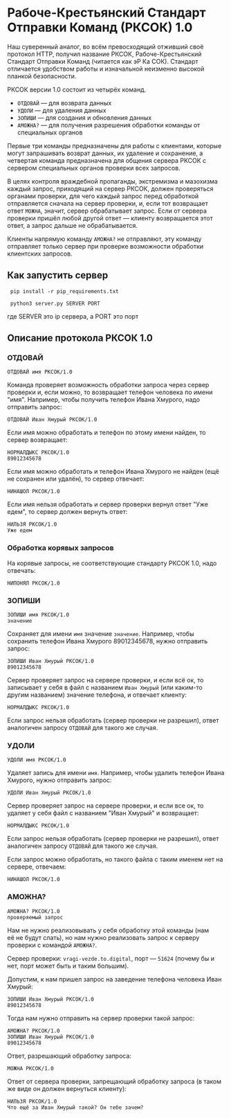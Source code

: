 <h1>Рабоче-Крестьянский Стандарт Отправки Команд (РКСОК) 1.0</h1>
Наш суверенный аналог, во всём превосходящий отживший своё протокол HTTP, 
получил название РКСОК, Рабоче-Крестьянский Стандарт Отправки Команд 
(читается как эР Ка СОК). Стандарт отличается удобством работы и изначальной неизменно
высокой планкой безопасности.

<p>РКСОК версии 1.0 состоит из четырёх команд.</p>

<ul>
	<li><code>ОТДОВАЙ</code> — для возврата данных</li>
	<li><code>УДОЛИ</code> — для удаления данных</li>
	<li><code>ЗОПИШИ</code> — для создания и обновления данных</li>
	<li><code>АМОЖНА?</code> — для получения&nbsp;разрешения обработки команды от специальных органов</li>
</ul>

<p>Первые три команды предназначены для работы с клиентами, которые могут запрашивать возврат данных, их удаление и сохранение, а четвертая команда предназначена для общения сервера РКСОК с сервером специальных&nbsp;органов проверки всех запросов.</p>

<p>В целях контроля враждебной пропаганды, экстремизма и мазохизма каждый запрос, приходящий на сервер РКСОК, должен проверяться органами проверки, для чего каждый запрос перед обработкой отправляется сначала на сервер проверки, и, если тот возвращает ответ <code>МОЖНА</code>, значит, сервер обрабатывает запрос. Если от сервера проверки пришёл любой другой ответ — клиенту возвращается этот ответ, а запрос дальше не обрабатывается.</p>

<p>Клиенты напрямую команду <code>АМОЖНА?</code> не отправляют, эту команду отправляет только сервер при проверке возможности обработки клиентских запросов.</p>

<h2>Как запустить сервер</h2>

<p> <code> pip install -r pip_requirements.txt</code> </p>

<code> python3 server.py SERVER PORT </code>
<p>где SERVER это ip сервера, а PORT это порт</p>


<h2>Описание протокола РКСОК 1.0</h2>

<h3>ОТДОВАЙ</h3>

<pre><code class="language-no-highlight hljs">ОТДОВАЙ имя РКСОК/1.0
</code></pre>

<p>Команда проверяет возможность обработки запроса через сервер проверки&nbsp;и,&nbsp;если можно, то возвращает телефон человека по имени "имя". Например, чтобы получить телефон Ивана Хмурого, надо отправить запрос:</p>

<pre><code class="language-no-highlight hljs">ОТДОВАЙ Иван Хмурый РКСОК/1.0</code></pre>

<p>Если имя можно обработать и телефон по этому имени найден, то сервер возвращает:</p>

<pre><code class="language-no-highlight hljs">НОРМАЛДЫКС РКСОК/1.0
89012345678</code></pre>

<p>Если имя можно обработать и телефон Ивана Хмурого не найден (ещё не сохранен или удалён), то сервер отвечает:</p>

<pre><code class="language-no-highlight hljs">НИНАШОЛ РКСОК/1.0</code></pre>

<p>Если имя нельзя обработать и сервер проверки вернул ответ "Уже едем", то сервер должен вернуть ответ:</p>

<pre><code class="language-no-highlight hljs">НИЛЬЗЯ РКСОК/1.0
Уже едем</code></pre>

<h3>Обработка корявых запросов</h3>

<p>На корявые запросы, не соответствующие стандарту РКСОК 1.0, надо отвечать:</p>

<pre><code class="language-no-highlight hljs">НИПОНЯЛ РКСОК/1.0</code></pre>

<h3>ЗОПИШИ</h3>

<pre><code class="language-no-highlight hljs">ЗОПИШИ имя РКСОК/1.0
значение</code></pre>

<p>Сохраняет для имени <code>имя</code>&nbsp;значение <code>значение</code>. Например, чтобы сохранить телефон Ивана Хмурого 89012345678, нужно отправить запрос:</p>

<pre><code class="language-no-highlight hljs">ЗОПИШИ Иван Хмурый РКСОК/1.0
89012345678</code></pre>

<p>Сервер проверяет запрос на сервере проверки, и если всё&nbsp;ок, то записывает у себя в файл с названием <code>Иван Хмурый</code>&nbsp;(или каким-то другим названием) значение телефона, и отвечает клиенту:</p>

<pre><code class="language-no-highlight hljs">НОРМАЛДЫКС РКСОК/1.0</code></pre>

<p>Если запрос нельзя обработать (сервер проверки не разрешил), ответ аналогичен запросу <code>ОТДОВАЙ</code> для такого же случая.</p>

<h3>УДОЛИ</h3>

<pre><code class="language-no-highlight hljs">УДОЛИ имя РКСОК/1.0</code></pre>

<p>Удаляет запись для имени <code>имя</code>. Например, чтобы удалить телефон Ивана Хмурого, нужно отправить запрос:</p>

<pre><code class="language-no-highlight hljs">УДОЛИ Иван Хмурый РКСОК/1.0</code></pre>

<p>Сервер проверяет запрос на сервере проверки, и если все ок, то удаляет у себя файл с названием "Иван Хмурый" и возвращает:</p>

<pre><code class="language-no-highlight hljs">НОРМАЛДЫКС РКСОК/1.0</code></pre>

<p>Если запрос нельзя обработать (сервер проверки не разрешил), ответ аналогичен запросу <code>ОТДОВАЙ</code> для такого же случая.</p>

<p>Если запрос можно обработать, но такого файла с таким именем нет на сервере, отвечаем:</p>

<pre><code class="language-no-highlight hljs">НИНАШОЛ РКСОК/1.0</code></pre>

<h3>АМОЖНА?</h3>

<pre><code class="language-no-highlight hljs">АМОЖНА? РКСОК/1.0
проверяемый запрос</code></pre>

<p>Нам не нужно реализовывать у себя обработку этой команды (нам её&nbsp;не будут слать), но нам нужно реализовать запрос к серверу проверки с командой <code>АМОЖНА?</code>.</p>

<p>Сервер проверки: <code>vragi-vezde.to.digital</code>, порт — <code>51624</code>&nbsp;(почему бы и нет, порт может быть и таким большим).</p>

<p>Допустим, к нам пришел запрос на заведение телефона человека Иван Хмурый:</p>

<pre><code class="language-no-highlight hljs">ЗОПИШИ Иван Хмурый РКСОК/1.0
89012345678</code></pre>

<p>Тогда нам нужно отправить на сервер проверки такой запрос:</p>

<pre><code class="language-no-highlight hljs">АМОЖНА? РКСОК/1.0
ЗОПИШИ Иван Хмурый РКСОК/1.0
89012345678</code></pre>

<p>Ответ, разрешающий обработку запроса:</p>

<code class="language-no-highlight hljs">МОЖНА РКСОК/1.0</code>

<p>Ответ от сервера проверки, запрещающий обработку запроса (в таком же виде он должен вернуться клиенту):</p>

<pre><code class="language-no-highlight hljs">НИЛЬЗЯ РКСОК/1.0
Что ещё за Иван Хмурый такой? Он тебе зачем?</code></pre>
